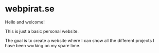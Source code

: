 # webpirat.se

Hello and welcome!

This is just a basic personal website.

The goal is to create a website where I can show all the different projects I have been working on my spare time.